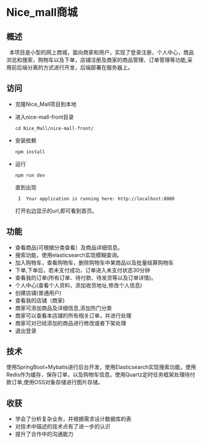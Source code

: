 # Nice_mall商城   
## 概述    
&#160;&#160;本项目是小型的网上商城，面向商家和用户，实现了登录注册，个人中心，商品浏览和搜索，购物车以及下单，店铺注册及商家的商品管理、订单管理等功能,采用前后端分离的方式进行开发，后端部署在服务器上。 
## 访问
- 克隆Nice_Mall项目到本地

- 进入nice-mall-front目录

  ```shell
  cd Nice_Mall/nice-mall-front/
  ```

- 安装依赖

  ```shell
  npm install
  ```

- 运行

  ```shell
  npm run dev
  ```

  直到出现

  ```shell
   I  Your application is running here: http://localhost:8080
  ```

  打开右边显示的url,即可看到首页。  
## 功能
- 查看商品(可根据分类查看）及商品详细信息。
- 搜索功能，使用elasticsearch实现模糊查询。
- 加入购物车，查看购物车，删除购物车中某商品以及批量结算购物车
- 下单,下单后，若未支付成功，订单进入未支付状态30分钟
- 查看我的订单(所有订单、待付款、待发货等以及订单详情)。
- 个人中心(查看个人资料，添加收货地址,修改个人信息)
- 创建店铺(普通用户)
- 查看我的店铺（商家)
- 商家可添加商品及详细信息,添加热门分类
- 商家可以查看本店铺的所有相关订单，并进行处理
- 商家可对已经添加的商品进行修改或者下架处理
- 退出登录   　　　
## 技术
使用SpringBoot+Mybatis进行后台开发，使用Elasticsearch实现搜索功能，使用Redis作为缓存，保存订单，以及购物车信息。使用Quartz定时任务框架处理待付款订单,使用OSS对象存储进行图片存储。   
## 收获
- 学会了分析复杂业务，并根据需求设计数据库的表
- 对技术中描述的技术点有了进一步的认识
- 提升了合作中的沟通能力
